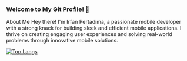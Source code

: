 ### Welcome to My Git Profile! 👋

About Me
Hey there! I'm Irfan Pertadima, a passionate mobile developer with a strong knack for building sleek and efficient mobile applications. I thrive on creating engaging user experiences and solving real-world problems through innovative mobile solutions.



[![Top Langs](https://github-readme-stats.vercel.app/api/top-langs/?username=pertadima&layout=donut-vertical)](https://github.com/anuraghazra/github-readme-stats)

<!--
**pertadima/pertadima** is a ✨ _special_ ✨ repository because its `README.md` (this file) appears on your GitHub profile.

Here are some ideas to get you started:

- 🔭 I’m currently working on ...
- 🌱 I’m currently learning ...
- 👯 I’m looking to collaborate on ...
- 🤔 I’m looking for help with ...
- 💬 Ask me about ...
- 📫 How to reach me: ...
- 😄 Pronouns: ...
- ⚡ Fun fact: ...
-->
